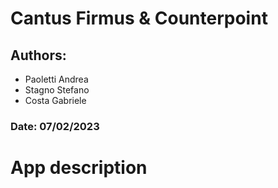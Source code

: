 # Cantus Firmus & Counterpoint

## Authors:
  - Paoletti Andrea
  - Stagno Stefano
  - Costa Gabriele

### Date: 07/02/2023

# App description